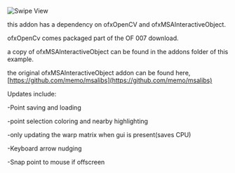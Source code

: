![Swipe View](https://github.com/julapy/ofxQuadWarp/raw/master/example/image/ofxQuadWarp.png)

this addon has a dependency on ofxOpenCV and ofxMSAInteractiveObject.

ofxOpenCv comes packaged part of the OF 007 download.

a copy of ofxMSAInteractiveObject can be found in the addons folder of this example.

the original ofxMSAInteractiveObject addon can be found here, [https://github.com/memo/msalibs](https://github.com/memo/msalibs)

Updates include: 

-Point saving and loading

-point selection coloring and nearby highlighting

-only updating the warp matrix when gui is present(saves CPU) 

-Keyboard arrow nudging

-Snap point to mouse if offscreen

